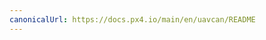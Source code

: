 ```yaml
---
canonicalUrl: https://docs.px4.io/main/en/uavcan/README
---
```


<Redirect to="../can/" />

<!-- Everything deleted below here - redirects to /can/ -->
